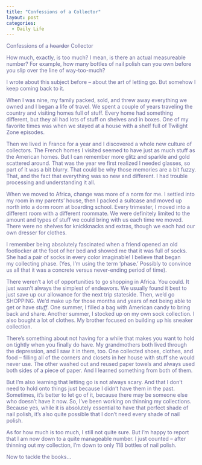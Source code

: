 ```yaml
---
title: "Confessions of a Collector"
layout: post
categories:
  - Daily Life
---
```

<p><span style="color: #666699;">Confessions of a <span style="text-decoration: line-through;">hoarder</span> Collector</span></p>
<p><span style="color: #666699;">How much, exactly, is too much? I mean, is there an actual measureable number? For example, how many bottles of nail polish can you own before you slip over the line of way-too-much?</span></p>
<p><span style="color: #666699;">I wrote about this subject before &ndash; about the art of letting go. But somehow I keep coming back to it.</span></p>
<p><span style="color: #666699;">When I was nine, my family packed, sold, and threw away everything we owned and I began a life of travel. We spent a couple of years traveling the country and visiting homes full of stuff. Every home had something different, but they all had lots of stuff on shelves and in boxes. One of my favorite times was when we stayed at a house with a shelf full of Twilight Zone episodes.</span></p>
<p><span style="color: #666699;">Then we lived in France for a year and I discovered a whole new culture of collectors. The French homes I visited seemed to have just as much stuff as the American homes. But I can remember more glitz and sparkle and gold scattered around. That was the year we first realized I needed glasses, so part of it was a bit blurry. That could be why those memories are a bit fuzzy. That, and the fact that everything was so new and different. I had trouble processing and understanding it all.</span></p>
<p><span style="color: #666699;">When we moved to Africa, change was more of a norm for me. I settled into my room in my parents&rsquo; house, then I packed a suitcase and moved up north into a dorm room at boarding school. Every trimester, I moved into a different room with a different roommate. We were definitely limited to the amount and types of stuff we could bring with us each time we moved. There were no shelves for knickknacks and extras, though we each had our own dresser for clothes.</span></p>
<p><span style="color: #666699;">I remember being absolutely fascinated when a friend opened an old footlocker at the foot of her bed and showed me that it was full of socks. She had a pair of socks in every color imaginable! I believe that began my&nbsp;collecting phase. (Yes, I&rsquo;m using the term &lsquo;phase.&rsquo; Possibly to convince us all that it was a concrete versus never-ending period of time).</span></p>
<p><span style="color: #666699;">There weren&rsquo;t a lot of opportunities to go shopping in Africa. You could. It just wasn&rsquo;t always the simplest of endeavors. We usually found it best to just save up our allowance for the next trip stateside. Then, we&rsquo;d go SHOPPING. We&rsquo;d make up for those months and years of not being able to get or have <em>stuff</em>. One summer, I filled a bag with American candy to bring back and share. Another summer, I stocked up on my own sock collection. I also bought a lot of clothes. My brother focused on building up his sneaker collection.</span></p>
<p><span style="color: #666699;">There&rsquo;s something about not having for a while that makes you want to hold on tightly when you finally do have. My grandmothers both lived through the depression, and I saw it in them, too. One collected shoes, clothes, and food &ndash; filling all of the corners and closets in her house with stuff she would never use. The other washed out and reused paper towels and always used both sides of a piece of paper. And I learned something from both of them.</span></p>
<p><span style="color: #666699;">But I&rsquo;m also learning that letting go is not always scary. And that I don&rsquo;t need to hold onto things just because I didn&rsquo;t have them in the past. Sometimes, it&rsquo;s better to let go of it, because there may be someone else who doesn&rsquo;t have it now. So, I&rsquo;ve been working on thinning my collections. Because yes, while it is absolutely essential to have that perfect shade of nail polish, it&rsquo;s also quite possible that I don&rsquo;t need every shade of nail polish.</span></p>
<p><span style="color: #666699;">As for how much is too much, I still not quite sure. But I&rsquo;m happy to report that I am now down to a quite manageable number. I just counted &ndash; after thinning out my collection, I&rsquo;m down to only 118 bottles of nail polish.</span></p>
<p><span style="color: #666699;">Now to tackle the books&hellip;</span></p>
